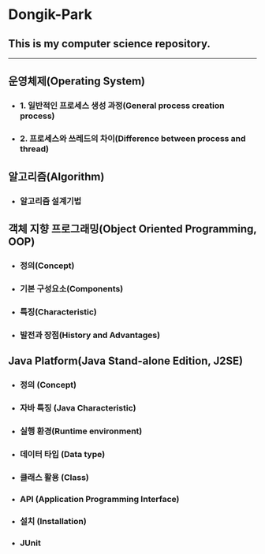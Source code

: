 # **Dongik-Park**
## This is my computer science repository.
<hr>

## **운영체제(Operating System)**
* ### 1. 일반적인 프로세스 생성 과정(General process creation process)

* ### 2. 프로세스와 쓰레드의 차이(Difference between process and thread)

## **알고리즘(Algorithm)**

* ### 알고리즘 설계기법

## **객체 지향 프로그래밍(Object Oriented Programming, OOP)**

* ### 정의(Concept)

* ### 기본 구성요소(Components)

* ### 특징(Characteristic)

* ### 발전과 장점(History and Advantages)

## **Java Platform(Java Stand-alone Edition, J2SE)**

* ### 정의 (Concept)

* ### 자바 특징 (Java Characteristic)

* ### 실행 환경(Runtime environment)

* ### 데이터 타입 (Data type)

* ### 클래스 활용 (Class)

* ### API (Application Programming Interface)

* ### 설치 (Installation)

* ### JUnit

